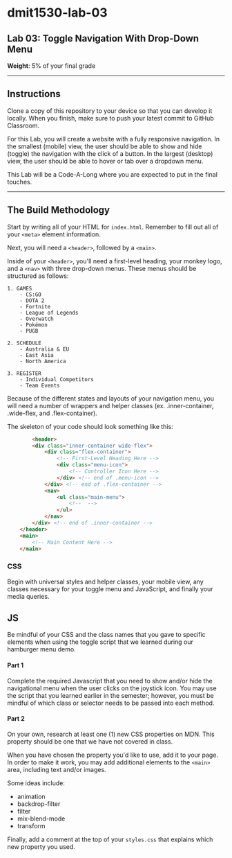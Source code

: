 # dmit1530-lab-03

## Lab 03: Toggle Navigation With Drop-Down Menu

**Weight**: 5% of your final grade

---

## Instructions

Clone a copy of this repository to your device so that you can develop it locally. When you finish, make sure to push your latest commit to GitHub Classroom. 

For this Lab, you will create a website with a fully responsive navigation. In the smallest (mobile) view, the user should be able to show and hide (toggle) the navigation with the click of a button. In the largest (desktop) view, the user should be able to hover or tab over a dropdown menu. 

This Lab will be  a Code-A-Long where you are expected to put in the final touches.

---

## The Build Methodology

Start by writing all of your HTML for ``index.html``. Remember to fill out all of your ``<meta>`` element information.

Next, you will need a ``<header>``, followed by a ``<main>``. 

Inside of your ``<header>``, you'll need a first-level heading, your monkey logo, and a ``<nav>`` with three drop-down menus. These menus should be structured as follows: 

    1. GAMES
        - CS:GO
        - DOTA 2
        - Fortnite
        - League of Legends
        - Overwatch
        - Pokémon
        - PUGB
    
    2. SCHEDULE
        - Australia & EU
        - East Asia
        - North America
    
    3. REGISTER
        - Individual Competitors
        - Team Events

Because of the different states and layouts of your navigation menu, you will need a number of wrappers and helper classes (ex. .inner-container, .wide-flex, and .flex-container).

The skeleton of your code should look something like this:

```HTML
	    <header>
        <div class="inner-container wide-flex">
            <div class="flex-container">
                <!-- First-Level Heading Here -->
                <div class="menu-icon">
                    <!-- Controller Icon Here -->
                </div> <!-- end of .menu-icon -->
            </div> <!-- end of .flex-container -->
            <nav>
                <ul class="main-menu">
                    <!--  -->
                </ul>
            </nav> 
        </div> <!-- end of .inner-container -->
    </header>
    <main>
        <!-- Main Content Here -->
    </main>
```

### CSS

Begin with universal styles and helper classes, your mobile view, any classes necessary for your toggle menu and JavaScript, and finally your media queries. 


## JS

Be mindful of your CSS and the class names that you gave to specific elements when using the toggle script that we learned during our hamburger menu demo. 

#### Part 1

Complete the required Javascript that you need to show and/or hide the navigational menu when the user clicks on the joystick icon. You may use the script that you learned earlier in the semester; however, you must be mindful of which class or selector needs to be passed into each method.

#### Part 2

On your own, research at least one (1) new CSS properties on MDN. This property should be one that we have not covered in class. 

When you have chosen the property you'd like to use, add it to your page. In order to make it work, you may add additional elements to the `<main>` area, including text and/or images.

Some ideas include:

* animation
* backdrop-filter
* filter
* mix-blend-mode
* transform

Finally, add a comment at the top of your `styles.css` that explains which new property you used.

